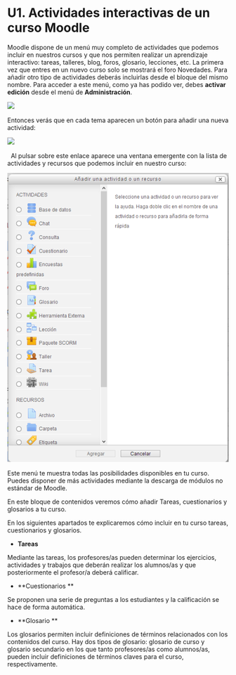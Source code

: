 
# U1. Actividades interactivas de un curso Moodle

Moodle dispone de un menú muy completo de actividades que podemos incluir en nuestros cursos y que nos permiten realizar un aprendizaje interactivo: tareas, talleres, blog, foros, glosario, lecciones, etc. La primera vez que entres en un nuevo curso solo se mostrará el foro Novedades. Para añadir otro tipo de actividades deberás incluirlas desde el bloque del mismo nombre. Para acceder a este menú, como ya has podido ver, debes **activar edición** desde el menú de **Administración**.


![](/assets/Selección_112.png)

Entonces verás que en cada tema aparecen un botón para añadir una nueva actividad:

![](/assets/Selección_144.png)

 
Al pulsar sobre este enlace aparece una ventana emergente con la lista de actividades y recursos que podemos incluir en nuestro curso:

![Captura de pantalla. Ventana de inserción de actividades](img/lista_de_actividades.png)


Este menú te muestra todas las posibilidades disponibles en tu curso. Puedes disponer de más actividades mediante la descarga de módulos no estándar de Moodle.

En este bloque de contenidos veremos cómo añadir Tareas, cuestionarios y glosarios a tu curso.

En los siguientes apartados te explicaremos cómo incluir en tu curso tareas, cuestionarios y glosarios. 

- **Tareas** 

Mediante las tareas, los profesores/as pueden determinar los ejercicios, actividades y trabajos que deberán realizar los alumnos/as y que posteriormente el profesor/a deberá calificar.

- **Cuestionarios **

Se proponen una serie de preguntas a los estudiantes y la calificación se hace de forma automática.

- **Glosario **

Los glosarios permiten incluir definiciones de términos relacionados con los contenidos del curso. Hay dos tipos de glosario: glosario de curso y glosario secundario en los que tanto profesores/as como alumnos/as, pueden incluir definiciones de términos claves para el curso, respectivamente.
